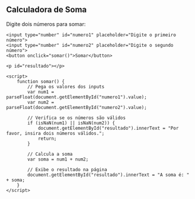 <!DOCTYPE html>
<html lang="pt-BR">
<head>
    <meta charset="UTF-8">
    <meta name="viewport" content="width=device-width, initial-scale=1.0">
    <title>Soma de Dois Números</title>
</head>
<body>
    <h2>Calculadora de Soma</h2>
    <p>Digite dois números para somar:</p>

    <input type="number" id="numero1" placeholder="Digite o primeiro número">
    <input type="number" id="numero2" placeholder="Digite o segundo número">
    <button onclick="somar()">Somar</button>

    <p id="resultado"></p>

    <script>
        function somar() {
            // Pega os valores dos inputs
            var num1 = parseFloat(document.getElementById("numero1").value);
            var num2 = parseFloat(document.getElementById("numero2").value);

            // Verifica se os números são válidos
            if (isNaN(num1) || isNaN(num2)) {
                document.getElementById("resultado").innerText = "Por favor, insira dois números válidos.";
                return;
            }

            // Calcula a soma
            var soma = num1 + num2;

            // Exibe o resultado na página
            document.getElementById("resultado").innerText = "A soma é: " + soma;
        }
    </script>
</body>
</html>

